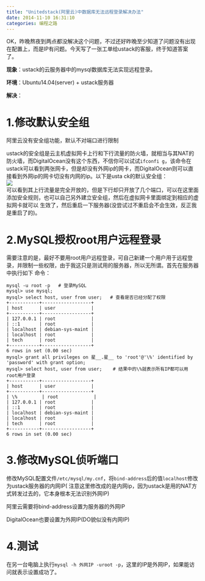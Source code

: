 ```yaml
---
title: "Unitedstack(阿里云)中数据库无法远程登录解决办法"
date: 2014-11-10 16:31:10
categories: 编程之路
---
```

OK，昨晚熬夜到两点都没解决这个问题，不过还好昨晚至少知道了问题没有出现在配置上，而是IP有问题。今天写了一张工单给ustack的客服，终于知道答案了。

**现象**：ustack的云服务器中的mysql数据库无法实现远程登录。

**环境**：Ubuntu14.04(server) + ustack服务器

**解决**：

# 1.修改默认安全组

阿里云没有安全组功能，默认不对端口进行限制

ustack的安全组是云主机虚拟网卡上行和下行流量的防火墙，就相当与其NAT的防火墙，而DigitalOcean没有这个东西，不信你可以试试`ifconfi
g`，该命令在ustack可以看到两张网卡，但是却没有外网ip的网卡，而DigitalOcean则可以直接看到外网ip的网卡切没有内网的ip。以下是usta
ck的默认安全组：  
![](http://7xnc86.com1.z0.glb.clouddn.com/database-remote-login.png)  
可以看到其上行流量是完全开放的，但是下行却只开放了几个端口，可以在这里面添加安全规则，也可以自己另外建立安全组，然后在虚拟网卡里面绑定到相应的虚拟网卡就可以
生效了，然后重启一下服务器(没尝试过不重启会不会生效，反正我是重启了的)。

# 2.MySQL授权root用户远程登录

需要注意的是，最好不要用root用户远程登录，可自己新建一个用户用于远程登录，并限制一些权限，由于我这只是测试用的服务器，所以无所谓。首先在服务器中执行如下
命令：



    mysql -u root -p   # 登录MySQL
    mysql> use mysql;
    mysql> select host, user from user;   # 查看是否已经分配了权限
    +-----------+------------------+
    | host      | user             |
    +-----------+------------------+
    | 127.0.0.1 | root             |
    | ::1       | root             |
    | localhost | debian-sys-maint |
    | localhost | root             |
    | tech      | root             |
    +-----------+------------------+
    6 rows in set (0.00 sec)
    mysql> grant all privileges on 星__.星__ to 'root'@'\%' identified by 'password' with grant option;
    mysql> select host, user from user;    # 结果中的\%就表示所有IP都可以用root用户登录
    +-----------+------------------+
    | host      | user             |
    +-----------+------------------+
    | \%         | root             |
    | 127.0.0.1 | root             |
    | ::1       | root             |
    | localhost | debian-sys-maint |
    | localhost | root             |
    | tech      | root             |
    +-----------+------------------+
    6 rows in set (0.00 sec)


#  3.修改MySQL侦听端口

修改MySQL配置文件`/etc/mysql/my.cnf`，将`bind-address`后的值`localhost`修改为ustack服务器的内网IP(
注意这里修改成的是内网ip，因为ustack是用的NAT方式转发过去的，它本身根本无法识别外网IP)

阿里云需要将bind-address设置为服务器的外网IP

DigitalOcean也要设置为外网IP(DO貌似没有内网IP)

# 4.测试

在另一台电脑上执行`mysql -h 外网IP -uroot -p`，这里的IP是外网IP，如果能访问就表示设置成功了。
